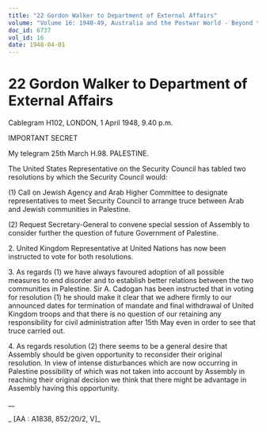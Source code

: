 ```yaml
---
title: "22 Gordon Walker to Department of External Affairs"
volume: "Volume 16: 1948-49, Australia and the Postwar World - Beyond the Region"
doc_id: 6737
vol_id: 16
date: 1948-04-01
---
```


# 22 Gordon Walker to Department of External Affairs

Cablegram H102, LONDON, 1 April 1948, 9.40 p.m.

IMPORTANT SECRET

My telegram 25th March H.98. PALESTINE.

The United States Representative on the Security Council has tabled two resolutions by which the Security Council would:

(1) Call on Jewish Agency and Arab Higher Committee to designate representatives to meet Security Council to arrange truce between Arab and Jewish communities in Palestine.

(2) Request Secretary-General to convene special session of Assembly to consider further the question of future Government of Palestine.

2\. United Kingdom Representative at United Nations has now been instructed to vote for both resolutions.

3\. As regards (1) we have always favoured adoption of all possible measures to end disorder and to establish better relations between the two communities in Palestine. Sir A. Cadogan has been instructed that in voting for resolution (1) he should make it clear that we adhere firmly to our announced dates for termination of mandate and final withdrawal of United Kingdom troops and that there is no question of our retaining any responsibility for civil administration after 15th May even in order to see that truce carried out.

4\. As regards resolution (2) there seems to be a general desire that Assembly should be given opportunity to reconsider their original resolution. In view of intense disturbances which are now occurring in Palestine possibility of which was not taken into account by Assembly in reaching their original decision we think that there might be advantage in Assembly having this opportunity.

__

_ [AA : A1838, 852/20/2, V]_
